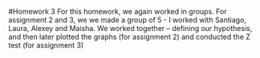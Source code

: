 #Homework 3
For this homework, we again worked in groups. 
For assignment 2 and 3, we we made a group of 5 - I worked with Santiago, Laura, Alexey and Maisha. We worked together – defining our hypothesis, and then later plotted the graphs (for assignment 2) and conducted the Z test (for assignment 3)

